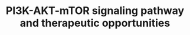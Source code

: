 ---
annotations:
- id: PW:0000232
  parent: signaling pathway
  type: Pathway Ontology
  value: phosphatidylinositol 3-kinase-Akt signaling pathway
- id: PW:0000595
  parent: signaling pathway
  type: Pathway Ontology
  value: phosphatidylinositol 3-kinase signaling pathway
- id: PW:0000003
  parent: signaling pathway
  type: Pathway Ontology
  value: signaling pathway
authors:
- AARandCo
- Fehrhart
- AlexanderPico
- Khanspers
- Mkutmon
- MaintBot
- Liling
- DeSl
description: This pathway is based on figure 1 from Merritt et al. (See Bibliography).
  The PI3K-AKT-mTOR signaling pathway has been shown to have a significant correlation
  with the development of castration-resistant prostate cancer. The signaling pathway
  regulates many cellular processes such as protein synthesis, proliferation, survival,
  metabolism, and differentiation, all factors that would increase a cancerous cell's
  ability to survive. Scientists have explored the use of various inhibitors for different
  parts of the signaling pathway, and have been faced with varying success.    Proteins
  on this pathway have targeted assays available via the [https://assays.cancer.gov/available_assays?wp_id=WP3844
  CPTAC Assay Portal]
last-edited: 2019-10-31
organisms:
- Homo sapiens
redirect_from:
- /index.php/Pathway:WP3844
- /instance/WP3844
- /instance/WP3844_rr107714
revision: r107714
schema-jsonld:
- '@context': https://schema.org/
  '@id': https://wikipathways.github.io/pathways/WP3844.html
  '@type': Dataset
  creator:
    '@type': Organization
    name: WikiPathways
  description: This pathway is based on figure 1 from Merritt et al. (See Bibliography).
    The PI3K-AKT-mTOR signaling pathway has been shown to have a significant correlation
    with the development of castration-resistant prostate cancer. The signaling pathway
    regulates many cellular processes such as protein synthesis, proliferation, survival,
    metabolism, and differentiation, all factors that would increase a cancerous cell's
    ability to survive. Scientists have explored the use of various inhibitors for
    different parts of the signaling pathway, and have been faced with varying success.    Proteins
    on this pathway have targeted assays available via the [https://assays.cancer.gov/available_assays?wp_id=WP3844
    CPTAC Assay Portal]
  keywords:
  - 4EBP1
  - AKT
  - ATG13
  - BAD
  - FIP200
  - FOXO1
  - FOXO3
  - FOXO4
  - GRB10
  - GSK3B
  - HRAS
  - KRAS
  - MTOR
  - NRAS
  - PDK1
  - PIK3CA
  - PIK3CB
  - PIK3CG
  - PIK3R1
  - PIK3R2
  - PIK3R3
  - PIP2
  - PIP3
  - PTEN
  - RAPTOR
  - RHEB
  - RICTOR
  - S6K1
  - TFEB
  - TSC2
  - ULK1
  - eNOS
  - p27
  license: CC0
  name: PI3K-AKT-mTOR signaling pathway and therapeutic opportunities
seo: CreativeWork
title: PI3K-AKT-mTOR signaling pathway and therapeutic opportunities
wpid: WP3844
---